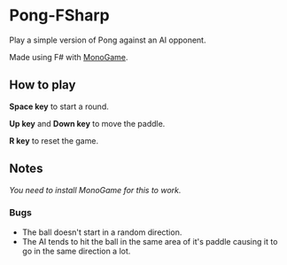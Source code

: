 # Pong-FSharp

Play a simple version of Pong against an AI opponent.

Made using F# with [MonoGame](http://www.monogame.net/).

## How to play

**Space key** to start a round.

**Up key** and **Down key** to move the paddle.

**R key** to reset the game.

## Notes

*You need to install MonoGame for this to work.*

### Bugs

* The ball doesn't start in a random direction.
* The AI tends to hit the ball in the same area of it's paddle causing it to go in the same direction a lot.
